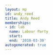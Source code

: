 ```yaml
---
layout: mp
id: andy_reed
title: Andy Reed
memberships:
- id: lab
  name: Labour Party
  start: 
  end: '2010-03-30'
autogenerated: true
---
```

